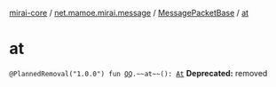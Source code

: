 [mirai-core](../../index.md) / [net.mamoe.mirai.message](../index.md) / [MessagePacketBase](index.md) / [at](./at.md)

# at

`@PlannedRemoval("1.0.0") fun `[`QQ`](../../net.mamoe.mirai.contact/-q-q/index.md)`.~~at~~(): `[`At`](../../net.mamoe.mirai.message.data/-at/index.md)
**Deprecated:** removed


